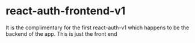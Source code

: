 # react-auth-frontend-v1

It is the complimentary for the first react-auth-v1 which happens to be the backend of the app. This is just the front end 
